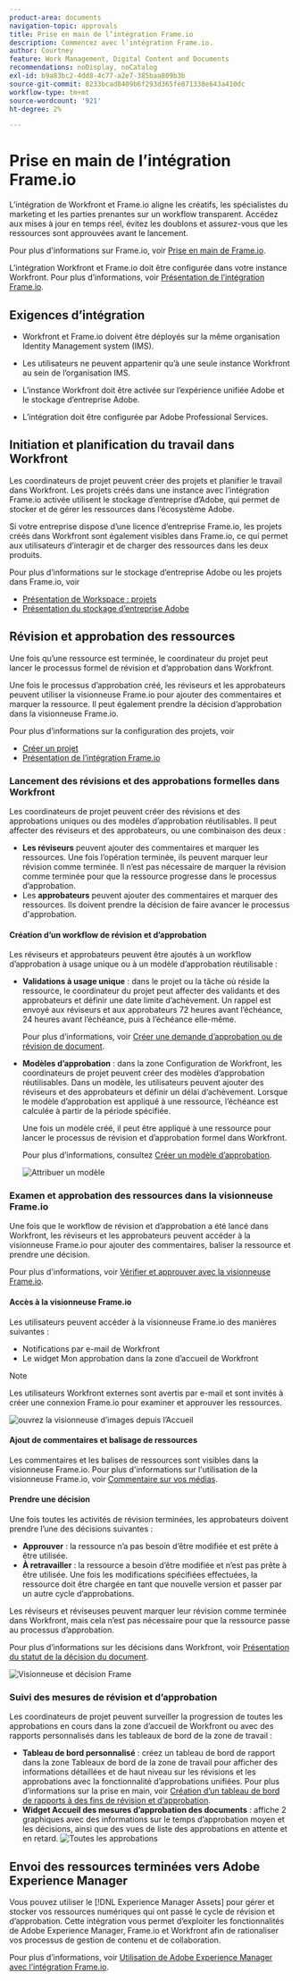 ```yaml
---
product-area: documents
navigation-topic: approvals
title: Prise en main de l’intégration Frame.io
description: Commencez avec l’intégration Frame.io.
author: Courtney
feature: Work Management, Digital Content and Documents
recommendations: noDisplay, noCatalog
exl-id: b9a83bc2-4dd8-4c77-a2e7-385baa809b3b
source-git-commit: 8233bcad8409b6f293d365fe871338e643a410dc
workflow-type: tm+mt
source-wordcount: '921'
ht-degree: 2%

---
```


# Prise en main de l’intégration Frame.io

L’intégration de Workfront et Frame.io aligne les créatifs, les spécialistes du marketing et les parties prenantes sur un workflow transparent. Accédez aux mises à jour en temps réel, évitez les doublons et assurez-vous que les ressources sont approuvées avant le lancement.

Pour plus d&#39;informations sur Frame.io, voir [Prise en main de Frame.io](https://support.frame.io/en/collections/49298-getting-started).

L’intégration Workfront et Frame.io doit être configurée dans votre instance Workfront. Pour plus d’informations, voir [Présentation de l’intégration Frame.io](/help/quicksilver/review-and-approve-work/native-integrations/frame-io/frame-int-overview.md#integration-requirements).

## Exigences d’intégration

* Workfront et Frame.io doivent être déployés sur la même organisation Identity Management system (IMS).

* Les utilisateurs ne peuvent appartenir qu’à une seule instance Workfront au sein de l’organisation IMS.

* L’instance Workfront doit être activée sur l’expérience unifiée Adobe et le stockage d’entreprise Adobe.

* L’intégration doit être configurée par Adobe Professional Services.

## Initiation et planification du travail dans Workfront

Les coordinateurs de projet peuvent créer des projets et planifier le travail dans Workfront. Les projets créés dans une instance avec l’intégration Frame.io activée utilisent le stockage d’entreprise d’Adobe, qui permet de stocker et de gérer les ressources dans l’écosystème Adobe.

Si votre entreprise dispose d’une licence d’entreprise Frame.io, les projets créés dans Workfront sont également visibles dans Frame.io, ce qui permet aux utilisateurs d’interagir et de charger des ressources dans les deux produits.

Pour plus d’informations sur le stockage d’entreprise Adobe ou les projets dans Frame.io, voir

* [Présentation de Workspace : projets](https://help.frame.io/en/articles/9101001-workspace-overview#h_d9f8654895)
* [Présentation du stockage d’entreprise Adobe](/help/quicksilver/review-and-approve-work/esm-overview.md)

## Révision et approbation des ressources

Une fois qu’une ressource est terminée, le coordinateur du projet peut lancer le processus formel de révision et d’approbation dans Workfront.

Une fois le processus d’approbation créé, les réviseurs et les approbateurs peuvent utiliser la visionneuse Frame.io pour ajouter des commentaires et marquer la ressource. Il peut également prendre la décision d’approbation dans la visionneuse Frame.io.

Pour plus d’informations sur la configuration des projets, voir

* [Créer un projet](/help/quicksilver/manage-work/projects/create-projects/create-project.md)
* [Présentation de l’intégration Frame.io](/help/quicksilver/review-and-approve-work/native-integrations/frame-io/frame-int-overview.md)

### Lancement des révisions et des approbations formelles dans Workfront

Les coordinateurs de projet peuvent créer des révisions et des approbations uniques ou des modèles d’approbation réutilisables. Il peut affecter des réviseurs et des approbateurs, ou une combinaison des deux :

* **Les réviseurs** peuvent ajouter des commentaires et marquer les ressources. Une fois l’opération terminée, ils peuvent marquer leur révision comme terminée. Il n’est pas nécessaire de marquer la révision comme terminée pour que la ressource progresse dans le processus d’approbation.
* Les **approbateurs** peuvent ajouter des commentaires et marquer des ressources. Ils doivent prendre la décision de faire avancer le processus d&#39;approbation.

#### Création d’un workflow de révision et d’approbation

Les réviseurs et approbateurs peuvent être ajoutés à un workflow d’approbation à usage unique ou à un modèle d’approbation réutilisable :

* **Validations à usage unique** : dans le projet ou la tâche où réside la ressource, le coordinateur du projet peut affecter des validants et des approbateurs et définir une date limite d’achèvement. Un rappel est envoyé aux réviseurs et aux approbateurs 72 heures avant l’échéance, 24 heures avant l’échéance, puis à l’échéance elle-même.

  Pour plus d’informations, voir [Créer une demande d’approbation ou de révision de document](/help/quicksilver/review-and-approve-work/document-reviews-and-approvals/manage-document-approvals/create-a-document-approval.md).

* **Modèles d’approbation** : dans la zone Configuration de Workfront, les coordinateurs de projet peuvent créer des modèles d’approbation réutilisables. Dans un modèle, les utilisateurs peuvent ajouter des réviseurs et des approbateurs et définir un délai d’achèvement. Lorsque le modèle d’approbation est appliqué à une ressource, l’échéance est calculée à partir de la période spécifiée.

  Une fois un modèle créé, il peut être appliqué à une ressource pour lancer le processus de révision et d’approbation formel dans Workfront.

  Pour plus d’informations, consultez [Créer un modèle d’approbation](/help/quicksilver/review-and-approve-work/document-reviews-and-approvals/manage-document-approvals/create-approval-template.md).


  ![Attribuer un modèle](assets/assign-template.png)

### Examen et approbation des ressources dans la visionneuse Frame.io

Une fois que le workflow de révision et d’approbation a été lancé dans Workfront, les réviseurs et les approbateurs peuvent accéder à la visionneuse Frame.io pour ajouter des commentaires, baliser la ressource et prendre une décision.

Pour plus d&#39;informations, voir [Vérifier et approuver avec la visionneuse Frame.io](/help/quicksilver/review-and-approve-work/document-reviews-and-approvals/review-with-frame.md).

#### Accès à la visionneuse Frame.io

Les utilisateurs peuvent accéder à la visionneuse Frame.io des manières suivantes :

* Notifications par e-mail de Workfront
* Le widget Mon approbation dans la zone d’accueil de Workfront

>[!NOTE]
>
>Les utilisateurs Workfront externes sont avertis par e-mail et sont invités à créer une connexion Frame.io pour examiner et approuver les ressources.

![ouvrez la visionneuse d’images depuis l’Accueil](assets/open-fio-viewwer.png)

#### Ajout de commentaires et balisage de ressources

Les commentaires et les balises de ressources sont visibles dans la visionneuse Frame.io. Pour plus d&#39;informations sur l&#39;utilisation de la visionneuse Frame.io, voir [Commentaire sur vos médias](https://help.frame.io/en/articles/9105251-commenting-on-your-media).

#### Prendre une décision

Une fois toutes les activités de révision terminées, les approbateurs doivent prendre l’une des décisions suivantes :

* **Approuver** : la ressource n’a pas besoin d’être modifiée et est prête à être utilisée.
* **À retravailler** : la ressource a besoin d’être modifiée et n’est pas prête à être utilisée. Une fois les modifications spécifiées effectuées, la ressource doit être chargée en tant que nouvelle version et passer par un autre cycle d’approbations. <!--is the same approval workflow automatically applied? Does the coordinator have to do anything to get the approval going? -->

Les réviseurs et réviseuses peuvent marquer leur révision comme terminée dans Workfront, mais cela n’est pas nécessaire pour que la ressource passe au processus d’approbation.

Pour plus d’informations sur les décisions dans Workfront, voir [Présentation du statut de la décision du document](/help/quicksilver/review-and-approve-work/document-reviews-and-approvals/manage-document-approvals/document-approval-status.md).

![Visionneuse et décision Frame](assets/decision-fio.png)


### Suivi des mesures de révision et d’approbation

Les coordinateurs de projet peuvent surveiller la progression de toutes les approbations en cours dans la zone d’accueil de Workfront ou avec des rapports personnalisés dans les tableaux de bord de la zone de travail :

* **Tableau de bord personnalisé** : créez un tableau de bord de rapport dans la zone Tableaux de bord de la zone de travail pour afficher des informations détaillées et de haut niveau sur les révisions et les approbations avec la fonctionnalité d’approbations unifiées. Pour plus d’informations sur la prise en main, voir [Création d’un tableau de bord de rapports à des fins de révision et d’approbation](/help/quicksilver/review-and-approve-work/document-reviews-and-approvals/create-review-and-approval-dashboard.md).
* **Widget Accueil des mesures d’approbation des documents** : affiche 2 graphiques avec des informations sur le temps d’approbation moyen et les décisions, ainsi que des vues de liste des approbations en attente et en retard.
  ![Toutes les approbations](assets/all-approvals.png)

## Envoi des ressources terminées vers Adobe Experience Manager

Vous pouvez utiliser le [!DNL Experience Manager Assets]&#x200B;&#x200B; pour gérer et stocker vos ressources numériques qui ont passé le cycle de révision et d’approbation. Cette intégration vous permet d’exploiter les fonctionnalités de Adobe Experience Manager, Frame.io et Workfront afin de rationaliser vos processus de gestion de contenu et de collaboration.

Pour plus d’informations, voir [Utilisation de Adobe Experience Manager avec l’intégration Frame.io](/help/quicksilver/review-and-approve-work/native-integrations/frame-io/use-aem-with-frame.md).